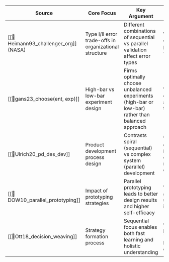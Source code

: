 | Source                                 | Core Focus                                             | Key Argument                                                                                      | When to Choose Parallel                                                                  | Common Thread                     |
| -------------------------------------- | ------------------------------------------------------ | ------------------------------------------------------------------------------------------------- | ---------------------------------------------------------------------------------------- | --------------------------------- |
| [[📜Heimann93_challenger_org]]  (NASA) | Type I/II error trade-offs in organizational structure | Different combinations of sequential vs parallel validation affect error types                    | When redundant checks needed to prevent catastrophic failure                             | Experimental validation structure |
| [[📜gans23_choose(ent, exp)]]                 | High-bar vs low-bar experiment design                  | Firms optimally choose unbalanced experiments (high-bar or low-bar) rather than balanced approach | When prior belief is optimistic ('nail') and for disruptive tech exploration             | Experimental design choice        |
| [[📜Ulrich20_pd_des_dev]]              | Product development process design                     | Contrasts spiral (sequential) vs complex system (parallel) development                            | When system is complex with many interacting components requiring concurrent development | Experimental iteration approach   |
| [[📜DOW10_parallel_prototyping]]       | Impact of prototyping strategies                       | Parallel prototyping leads to better design results and higher self-efficacy                      | When costs are low and uncertainty/variance is high                                      | Experimental feedback cycles      |
| [[📜Ott18_decision_weaving]]           | Strategy formation process                             | Sequential focus enables both fast learning and holistic understanding                            | Generally against parallel except for "stepping stones" in background domains            | Experimental learning strategy    |
